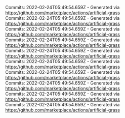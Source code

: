 Commits: 2022-02-24T05:49:54.659Z - Generated via https://github.com/marketplace/actions/artificial-grass
<br>
Commits: 2022-02-24T05:49:54.659Z - Generated via https://github.com/marketplace/actions/artificial-grass
<br>
Commits: 2022-02-24T05:49:54.659Z - Generated via https://github.com/marketplace/actions/artificial-grass
<br>
Commits: 2022-02-24T05:49:54.659Z - Generated via https://github.com/marketplace/actions/artificial-grass
<br>
Commits: 2022-02-24T05:49:54.659Z - Generated via https://github.com/marketplace/actions/artificial-grass
<br>
Commits: 2022-02-24T05:49:54.659Z - Generated via https://github.com/marketplace/actions/artificial-grass
<br>
Commits: 2022-02-24T05:49:54.659Z - Generated via https://github.com/marketplace/actions/artificial-grass
<br>
Commits: 2022-02-24T05:49:54.659Z - Generated via https://github.com/marketplace/actions/artificial-grass
<br>
Commits: 2022-02-24T05:49:54.659Z - Generated via https://github.com/marketplace/actions/artificial-grass
<br>
Commits: 2022-02-24T05:49:54.659Z - Generated via https://github.com/marketplace/actions/artificial-grass
<br>
